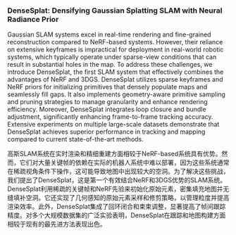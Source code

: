 ### DenseSplat: Densifying Gaussian Splatting SLAM with Neural Radiance Prior

Gaussian SLAM systems excel in real-time rendering and fine-grained reconstruction compared to NeRF-based systems. However, their reliance on extensive keyframes is impractical for deployment in real-world robotic systems, which typically operate under sparse-view conditions that can result in substantial holes in the map. To address these challenges, we introduce DenseSplat, the first SLAM system that effectively combines the advantages of NeRF and 3DGS. DenseSplat utilizes sparse keyframes and NeRF priors for initializing primitives that densely populate maps and seamlessly fill gaps. It also implements geometry-aware primitive sampling and pruning strategies to manage granularity and enhance rendering efficiency. Moreover, DenseSplat integrates loop closure and bundle adjustment, significantly enhancing frame-to-frame tracking accuracy. Extensive experiments on multiple large-scale datasets demonstrate that DenseSplat achieves superior performance in tracking and mapping compared to current state-of-the-art methods.

高斯SLAM系统在实时渲染和精细重建方面相较于NeRF-based系统具有优势。然而，它们对大量关键帧的依赖在实际的机器人系统中难以部署，因为这些系统通常在稀疏视角条件下操作，这可能导致地图中出现较大的空洞。为了解决这些挑战，我们提出了DenseSplat，这是第一个有效结合NeRF和3DGS优势的SLAM系统。DenseSplat利用稀疏的关键帧和NeRF先验来初始化原始元素，密集填充地图并无缝填补空洞。它还实现了几何感知的原始元素采样和修剪策略，以管理粒度并提高渲染效率。此外，DenseSplat集成了回环闭合和束束调整，显著提高了帧间跟踪精度。对多个大规模数据集的广泛实验表明，DenseSplat在跟踪和地图构建方面相较于现有的最先进方法表现出色。
